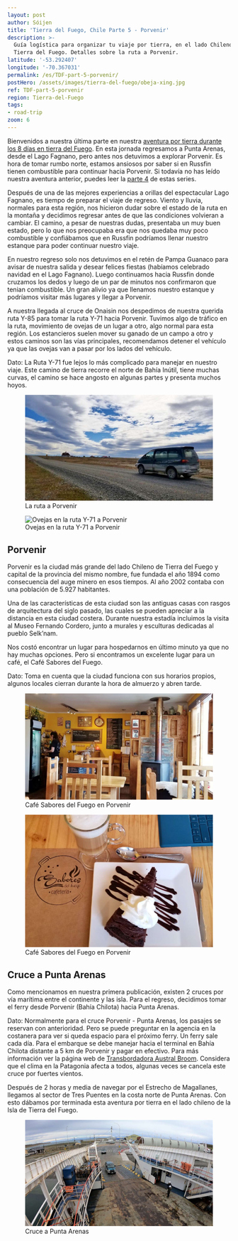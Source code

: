 ```yaml
---
layout: post
author: Sóijen
title: 'Tierra del Fuego, Chile Parte 5 - Porvenir'
description: >-
  Guía logística para organizar tu viaje por tierra, en el lado Chileno de
  Tierra del Fuego. Detalles sobre la ruta a Porvenir.
latitude: '-53.292407'
longitude: '-70.367031'
permalink: /es/TDF-part-5-porvenir/
postHero: /assets/images/tierra-del-fuego/obeja-xing.jpg
ref: TDF-part-5-porvenir
region: Tierra-del-Fuego
tags:
- road-trip
zoom: 6
---
```

Bienvenidos a nuestra última parte en nuestra <a href="/es/tierra-del-fuego-van-overview/">aventura por tierra durante los 8 días en tierra del Fuego</a>. En esta jornada regresamos a Punta Arenas, desde el Lago Fagnano, pero antes nos detuvimos a explorar Porvenir. Es hora de tomar rumbo norte, estamos ansiosos por saber si en Russfin tienen combustible para continuar hacia Porvenir. Si todavía no has leído nuestra aventura anterior, puedes leer la <a href="/es/TDF-part-4-pampa-guanaco-caleta-maria/">parte 4</a> de estas series.

Después de una de las mejores experiencias a orillas del espectacular Lago Fagnano, es tiempo de preparar el viaje de regreso. Viento y lluvia, normales para esta región, nos hicieron dudar sobre el estado de la ruta en la montaña y decidimos regresar antes de que las condiciones volvieran a cambiar. El camino, a pesar de nuestras dudas, presentaba un muy buen estado, pero lo que nos preocupaba era que nos quedaba muy poco combustible y confiábamos que en Russfin podríamos llenar nuestro estanque para poder continuar nuestro viaje.

En nuestro regreso solo nos detuvimos en el retén de Pampa Guanaco para avisar de nuestra salida y desear felices fiestas (habíamos celebrado navidad en el Lago Fagnano). Luego continuamos hacia Russfin donde cruzamos los dedos y luego de un par de minutos nos confirmaron que tenian combustible. Un gran alivio ya que llenamos nuestro estanque y podríamos visitar más lugares y llegar a Porvenir.

A nuestra llegada al cruce de Onaisin nos despedimos de nuestra querida ruta Y-85 para tomar la ruta Y-71 hacia Porvenir. Tuvimos algo de tráfico en la ruta, movimiento de ovejas de un lugar a otro, algo normal para esta región. Los estancieros suelen mover su ganado de un campo a otro y estos caminos son las vías principales, recomendamos detener el vehículo ya que las ovejas van a pasar por los lados del vehículo.

<i class="fa fa-info-circle" style="color:#FFB300"></i> Dato: La Ruta Y-71 fue lejos lo más complicado para manejar en nuestro viaje. Este camino de tierra recorre el norte de Bahía Inútil, tiene muchas curvas, el camino se hace angosto en algunas partes y presenta muchos hoyos.

<figure class="figure">
  <img class="image" src="/assets/images/tierra-del-fuego/road-tdf.jpg"
      alt="La ruta a Porvenir">
     <figcaption class="img-caption">La ruta a Porvenir</figcaption>
</figure>
<figure class="figure">
  <img class="image" src="/assets/images/tierra-del-fuego/obeja-xing.jpg"
      alt="Ovejas en la ruta Y-71 a Porvenir">
     <figcaption class="img-caption">Ovejas en la ruta Y-71 a Porvenir</figcaption>
</figure>

<h2>Porvenir</h2>
Porvenir es la ciudad más grande del lado Chileno de Tierra del Fuego y capital de la provincia del mismo nombre, fue fundada el año 1894 como consecuencia del auge minero en esos tiempos. Al año 2002 contaba con una población de 5.927 habitantes.

Una de las características de esta ciudad son las antiguas casas con rasgos de arquitectura del siglo pasado, las cuales se pueden apreciar a la distancia en esta ciudad costera. Durante nuestra estadía incluimos la visita al Museo Fernando Cordero, junto a murales y esculturas dedicadas al pueblo Selk’nam.

Nos costó encontrar un lugar para hospedarnos en último minuto ya que no hay muchas opciones. Pero si encontramos un excelente lugar para un café, el Café Sabores del Fuego.  

<i class="fa fa-info-circle" style="color:#FFB300"></i> Dato: Toma en cuenta que la ciudad funciona con sus horarios propios, algunos locales cierran durante la hora de almuerzo y abren tarde.

<figure class="figure">
  <img class="image" src="/assets/images/tierra-del-fuego/cafe-porvenir.jpg"
      alt="Café Sabores del Fuego en Porvenir">
     <figcaption class="img-caption">Café Sabores del Fuego en Porvenir</figcaption>
</figure>
<figure class="figure">
  <img class="image" src="/assets/images/tierra-del-fuego/postre-porvenir.jpg"
      alt="Café Sabores del Fuego en Porvenir">
     <figcaption class="img-caption">Café Sabores del Fuego en Porvenir</figcaption>
</figure>

<h2>Cruce a Punta Arenas</h2>

Como mencionamos en nuestra primera publicación, existen 2 cruces por vía marítima entre el continente y las isla. Para el regreso, decidimos tomar el ferry desde Porvenir (Bahía Chilota) hacia Punta Arenas.

<i class="fa fa-info-circle" style="color:#FFB300"></i> Dato: Normalmente para el cruce Porvenir - Punta Arenas, los pasajes se reservan con anterioridad. Pero se puede preguntar en la agencia en la costanera para ver si queda espacio para el próximo ferry. Un ferry sale cada día. Para el embarque se debe manejar hacia el terminal en Bahía Chilota distante a 5 km de Porvenir y pagar en efectivo. Para más información ver la página web de <a href="http://www.tabsa.cl/" target="_blank">Transbordadora Austral Broom</a>. Considera que el clima en la Patagonia afecta a todos, algunas veces se cancela este cruce por fuertes vientos.

Después de 2 horas y media de navegar por el Estrecho de Magallanes, llegamos al sector de Tres Puentes en la costa norte de Punta Arenas. Con esto dábamos por terminada esta aventura por tierra en el lado chileno de la Isla de Tierra del Fuego.

<figure class="figure">
  <img class="image" src="/assets/images/tierra-del-fuego/cruce-puq.jpg"
      alt="Cruce a Punta Arenas">
     <figcaption class="img-caption">Cruce a Punta Arenas</figcaption>
</figure>
